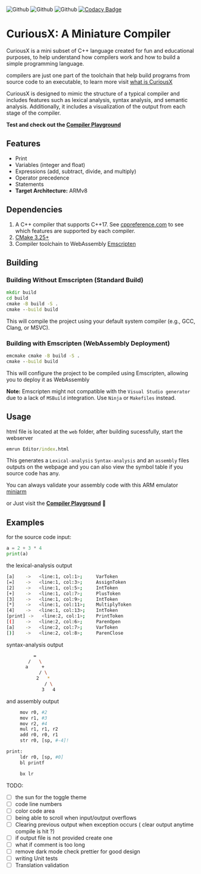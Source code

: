![Github](https://github.com/jnyfah/CuriousX/actions/workflows/cmake.yml/badge.svg)
![Github](https://github.com/jnyfah/CuriousX/actions/workflows/msvc.yml/badge.svg)
![Github](https://github.com/jnyfah/CuriousX/actions/workflows/codeql.yml/badge.svg)
[![Codacy Badge](https://app.codacy.com/project/badge/Grade/400c60bf7e00462d880d5d782adec10e)](https://www.codacy.com/gh/jnyfah/CuriousX/dashboard?utm_source=github.com&amp;utm_medium=referral&amp;utm_content=jnyfah/CuriousX&amp;utm_campaign=Badge_Grade)

# CuriousX: A Miniature Compiler
CuriousX is a mini subset of C++ language created for fun and educational purposes, to help understand how compilers work and how to build a simple programming language.  

compilers are just one part of the toolchain that help build programs from source code to an executable, to learn more visit [what is CuriousX](https://jenniferchukwu.com/posts/curiousx)

CuriousX is designed to mimic the structure of a typical compiler and includes features such as lexical analysis, syntax analysis, and semantic analysis. Additionally, it includes a visualization of the output from each stage of the compiler.

__Test and check out the [Compiler Playground](https://jnyfah.github.io/CuriousX/)__

## Features
-   Print
-   Variables (integer and float)
-   Expressions (add, subtract, divide, and multiply)
-   Operator precedence
-   Statements
-   __Target Architecture:__ ARMv8

## Dependencies
1.  A C++ compiler that supports C++17. See [cppreference.com](https://en.cppreference.com/w/cpp/compiler_support) to see which features are supported by each compiler.
2.  [CMake 3.25+](https://cmake.org/)
3.  Compiler toolchain to WebAssembly [Emscripten](https://emscripten.org/docs/getting_started/downloads.html)

## Building

### Building Without Emscripten (Standard Build)
```cmd
mkdir build
cd build
cmake -B build -S .
cmake --build build
```
This will compile the project using your default system compiler (e.g., GCC, Clang, or MSVC).

### Building with Emscripten (WebAssembly Deployment)
```cmd
emcmake cmake -B build -S .
cmake --build build
```
This will configure the project to be compiled using Emscripten, allowing you to deploy it as WebAssembly

__Note:__ Emscripten might not compatible with the `Visual Studio generator` due to a lack of `MSBuild` integration. Use `Ninja` or `Makefiles` instead.

## Usage
html file is located at the `web` folder, after building sucessfully, start the webserver
```cmd
emrun Editor/index.html
```

This generates a `Lexical-analysis` `Syntax-analysis` and an `assembly` files outputs on the webpage and you can also view the symbol table if you source code has any.

You can always validate your assembly code with this ARM emulator [miniarm](https://github.com/ebresafegaga/miniarm)

or Just visit the __[Compiler Playground](https://jnyfah.github.io/CuriousX/)__ 🫠

## Examples
for the source code input:

```py
a = 2 + 3 * 4
print(a)
```

the lexical-analysis output
```sh
[a]    ->   <line:1, col:1>;	 VarToken
[=]    ->   <line:1, col:3>;	 AssignToken
[2]    ->   <line:1, col:5>;	 IntToken
[+]    ->   <line:1, col:7>;	 PlusToken
[3]    ->   <line:1, col:9>;	 IntToken
[*]    ->   <line:1, col:11>;	 MultiplyToken
[4]    ->   <line:1, col:13>;	 IntToken
[print] ->   <line:2, col:1>;	 PrintToken
[(]    ->   <line:2, col:6>;	 ParenOpen
[a]    ->   <line:2, col:7>;	 VarToken
[)]    ->   <line:2, col:8>;	 ParenClose
```

syntax-analysis output
```sh
          =
        /   \
       a     +
            / \
           2   *
              / \
             3   4
```

and assembly output

```sh
	 mov r0, #2
	 mov r1, #3
	 mov r2, #4
	 mul r1, r1, r2
	 add r0, r0, r1
	 str r0, [sp, #-4]!

print: 
	 ldr r0, [sp, #0]
	 bl printf

	 bx lr
```

TODO:
- [ ] the sun for the toggle theme
- [ ] code line numbers
- [ ] color code area
- [ ] being able to scroll when input/output overflows
- [ ] Clearing previous output when exception occurs ( clear output anytime compile is hit ?)
- [ ] if output file is not provided create one
- [ ] what if comment is too long
- [ ] remove dark mode check prettier for good design
- [ ] writing Unit tests
- [ ] Translation validation